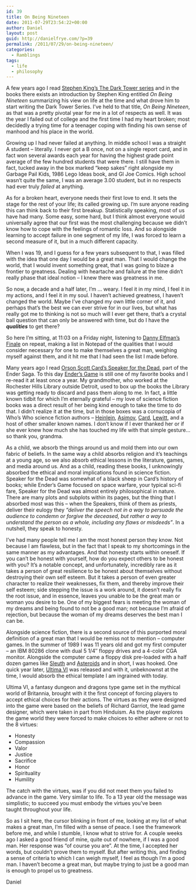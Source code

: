 ```yaml
---
id: 39
title: On Being Nineteen
date: 2011-07-29T23:54:22+00:00
author: Daniel
layout: post
guid: http://danielfrye.com/?p=39
permalink: /2011/07/29/on-being-nineteen/
categories:
  - Ramblings
tags:
  - life
  - philosophy
---
```

A few years ago I read [Stephen King&#8217;s The Dark Tower series](http://www.stephenking.com/DarkTower/) and in the books there exists an introduction by Stephen King entitled _On Being Nineteen_ summarizing his view on life at the time and what drove him to start writing the Dark Tower Series. I&#8217;ve held to that title, _On Being Nineteen_, as that was a pretty pivotal year for me in a lot of respects as well. It was the year I failed out of college and the first time I had my heart broken; most decidedly a trying time for a teenager coping with finding his own sense of manhood and his place in the world.

Growing up I had never failed at anything. In middle school I was a straight A student &#8211; literally. I never got a B once, not on a single report card, and in fact won several awards each year for having the highest grade point average of the few hundred students that were there. I still have them in fact, tucked away in the box marked &#8220;keep sakes&#8221; right alongside my Garbage Pail Kids, 1986 Lego Ideas book, and GI Joe Comics. High school wasn&#8217;t quite the same, I was an average 3.00 student, but in no respects had ever truly _failed_ at anything.

As for a broken heart, everyone needs their first love to end. It sets the stage for the rest of your life; its called growing up. I&#8217;m sure anyone reading this can think back to their first breakup. Statistically speaking, most of us have had many. Some easy, some hard, but I think almost everyone would universally agree that our first was the most challenging because we didn&#8217;t know how to cope with the feelings of romantic loss. And so alongside learning to accept failure in one segment of my life, I was forced to learn a second measure of it, but in a much different capacity.

When I was 19, and I guess for a few years subsequent to that, I was filled with the idea that one day I would be a great man. That I would change the world, that I would invent something great, that I was going to blaze a frontier to greatness. Dealing with heartache and failure at the time didn&#8217;t really phase that ideal notion &#8211; I knew there was greatness in me.

So now, a decade and a half later, I&#8217;m &#8230; weary. I feel it in my mind, I feel it in my actions, and I feel it in my soul. I haven&#8217;t achieved greatness, I haven&#8217;t changed the world. Maybe I&#8217;ve changed my own little corner of it, and perhaps that&#8217;s the best we can ever strive for in our lives, but what has really got me to thinking is not so much will I ever get there, that&#8217;s a crystal ball question that can only be answered with time, but do I have the **_qualities_** to get there?

So here I&#8217;m sitting, at 11:03 on a Friday night, listening to [Danny Elfman&#8217;s Finale](http://www.youtube.com/watch?v=KPgKFySmbrw) on repeat, making a list in Notepad of the qualities that I would consider necessary for one to make themselves a great man, weighing myself against them, and it hit me that I had seen the list I made before.

Many years ago I read [Orson Scott Card&#8217;s Speaker for the Dead](http://en.wikipedia.org/wiki/Speaker_for_the_Dead), part of the Ender Saga. To this day [Ender&#8217;s Game](http://en.wikipedia.org/wiki/Ender's_Game) is still one of my favorite books and I re-read it at least once a year. My grandmother, who worked at the Rochester Hills Library outside Detroit, used to box up the books the Library was getting ready to discard and pass them along to me. In fact, a little known tidbit for which I&#8217;m eternally grateful &#8211; my love of science fiction books was a direct result of her being kind enough to take the time to do that. I didn&#8217;t realize it at the time, but in those boxes was a cornucopia of Who&#8217;s Who science fiction authors &#8211; [Heinlein](http://en.wikipedia.org/wiki/Robert_A._Heinlein), [Asimov](http://en.wikipedia.org/wiki/Isaac_Asimov), [Card](http://en.wikipedia.org/wiki/Orson_Scott_Card), [Lewitt](http://en.wikipedia.org/wiki/Shariann_Lewitt), and a host of other smaller known names. I don&#8217;t know if I ever thanked her or if she ever knew how much she has touched my life with that simple gesture&#8230; so thank you, grandma.

As a child, we absorb the things around us and mold them into our own fabric of beliefs. In the same way a child absorbs religion and it&#8217;s teachings at a young age, so we also absorb ethical lessons in the literature, games, and media around us. And as a child, reading these books, I unknowingly absorbed the ethical and moral implications found in science fiction. Speaker for the Dead was somewhat of a black sheep in Card&#8217;s history of books; while Ender&#8217;s Game focused on space warfare, your typical sci-fi fare, Speaker for the Dead was almost entirely philosophical in nature. There are many plots and subplots within its pages, but the thing that I absorbed most was this &#8211; when the Speakers, think of them as priests, deliver their eulogy they _&#8220;deliver the speech not in a way to persuade the audience to condemn or forgive the deceased, but rather a way to understand the person as a whole, including any flaws or misdeeds&#8221;_. In a nutshell, they speak to honesty.

I&#8217;ve had many people tell me I am the most honest person they know. Not because I am flawless, but in the fact that I speak to my shortcomings in the same manner as my advantages. And that honesty starts within oneself. If you can&#8217;t be honest with yourself, how do you expect others to be honest with you? It&#8217;s a notable concept, and unfortunately, incredibly rare as it takes a person of great resilience to be honest about themselves without destroying their own self esteem. But it takes a person of even greater character to realize their weaknesses, fix them, and thereby improve their self esteem; side stepping the issue is a work around, it doesn&#8217;t really fix the root issue, and in essence, leaves you unable to be the great man or woman you desire to be. One of my biggest fears is meeting the woman of my dreams and being found to not be a good man; not because I&#8217;m afraid of rejection, but because the woman of my dreams deserves the best man I can be.

Alongside science fiction, there is a second source of this purported moral definition of a great man that I would be remiss not to mention &#8211; computer games. In the summer of 1989 I was 11 years old and got my first computer &#8211; an IBM 80286 clone with dual 5 1/4&#8243; floppy drives and a 4-color CGA monitor. Alongside the computer came a floppy disk pre-loaded with a half dozen games like [Sleuth](http://en.wikipedia.org/wiki/Sleuth_(computer_game)) and [Asteroids](http://en.wikipedia.org/wiki/Asteroids_(video_game)) and in short, I was hooked. One quick year later, [Ultima VI](http://en.wikipedia.org/wiki/Ultima_VI:_The_False_Prophet) was released and with it, unbeknownst at the time, I would absorb the ethical template I am ingrained with today.

Ultima VI, a fantasy dungeon and dragons type game set in the mythical world of Britannia, brought with it the first concept of forcing players to accept ethical choices for their actions. The virtues as they were designed into the game were based on the beliefs of Richard Garriot, the lead game designer, which were taken in part from Hinduism. As the player explores the game world they were forced to make choices to either adhere or not to the 8 virtues:

  * Honesty
  * Compassion
  * Valor
  * Justice
  * Sacrifice
  * Honor
  * Spirituality
  * Humility

The catch with the virtues, was if you did not meet them you failed to advance in the game. Very similar to life. To a 13 year old the message was simplistic; to succeed you must embody the virtues you&#8217;ve been taught throughout your life.

So as I sit here, the cursor blinking in front of me, looking at my list of what makes a great man, I&#8217;m filled with a sense of peace. I see the framework before me, and while I stumble, I know what to strive for. A couple weeks ago I asked a good friend of mine, quite out of nowhere, if I was a good man. Her response was &#8220;of course you are&#8221;. At the time, I accepted her words, but couldn&#8217;t prove them to myself. But after writing this, and finding a sense of criteria to which I can weigh myself, I feel as though I&#8217;m a good man. I haven&#8217;t become a great man, but maybe trying to just be a good man is enough to propel us to greatness.

Daniel